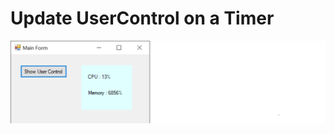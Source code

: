 # Update UserControl on a Timer

![screenshot](https://github.com/IVSoftware/cpu_performance_net_framework/blob/master/cpu_performance_net_framework/ReadMe/screenshot.png)
